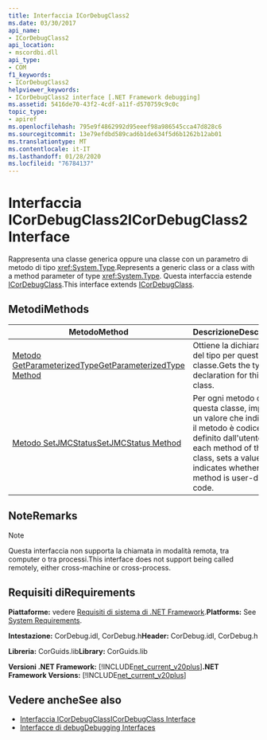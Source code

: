 ```yaml
---
title: Interfaccia ICorDebugClass2
ms.date: 03/30/2017
api_name:
- ICorDebugClass2
api_location:
- mscordbi.dll
api_type:
- COM
f1_keywords:
- ICorDebugClass2
helpviewer_keywords:
- ICorDebugClass2 interface [.NET Framework debugging]
ms.assetid: 5416de70-43f2-4cdf-a11f-d570759c9c0c
topic_type:
- apiref
ms.openlocfilehash: 795e9f4862992d95eeef98a986545cca47d828c6
ms.sourcegitcommit: 13e79efdbd589cad6b1de634f5d6b1262b12ab01
ms.translationtype: MT
ms.contentlocale: it-IT
ms.lasthandoff: 01/28/2020
ms.locfileid: "76784137"
---
```

# <a name="icordebugclass2-interface"></a><span data-ttu-id="7f7c2-102">Interfaccia ICorDebugClass2</span><span class="sxs-lookup"><span data-stu-id="7f7c2-102">ICorDebugClass2 Interface</span></span>

<span data-ttu-id="7f7c2-103">Rappresenta una classe generica oppure una classe con un parametro di metodo di tipo <xref:System.Type>.</span><span class="sxs-lookup"><span data-stu-id="7f7c2-103">Represents a generic class or a class with a method parameter of type <xref:System.Type>.</span></span> <span data-ttu-id="7f7c2-104">Questa interfaccia estende [ICorDebugClass](icordebugclass-interface.md).</span><span class="sxs-lookup"><span data-stu-id="7f7c2-104">This interface extends [ICorDebugClass](icordebugclass-interface.md).</span></span>  
  
## <a name="methods"></a><span data-ttu-id="7f7c2-105">Metodi</span><span class="sxs-lookup"><span data-stu-id="7f7c2-105">Methods</span></span>  
  
|<span data-ttu-id="7f7c2-106">Metodo</span><span class="sxs-lookup"><span data-stu-id="7f7c2-106">Method</span></span>|<span data-ttu-id="7f7c2-107">Descrizione</span><span class="sxs-lookup"><span data-stu-id="7f7c2-107">Description</span></span>|  
|------------|-----------------|  
|[<span data-ttu-id="7f7c2-108">Metodo GetParameterizedType</span><span class="sxs-lookup"><span data-stu-id="7f7c2-108">GetParameterizedType Method</span></span>](icordebugclass2-getparameterizedtype-method.md)|<span data-ttu-id="7f7c2-109">Ottiene la dichiarazione del tipo per questa classe.</span><span class="sxs-lookup"><span data-stu-id="7f7c2-109">Gets the type declaration for this class.</span></span>|  
|[<span data-ttu-id="7f7c2-110">Metodo SetJMCStatus</span><span class="sxs-lookup"><span data-stu-id="7f7c2-110">SetJMCStatus Method</span></span>](icordebugclass2-setjmcstatus-method.md)|<span data-ttu-id="7f7c2-111">Per ogni metodo di questa classe, imposta un valore che indica se il metodo è codice definito dall'utente.</span><span class="sxs-lookup"><span data-stu-id="7f7c2-111">For each method of this class, sets a value that indicates whether the method is user-defined code.</span></span>|  
  
## <a name="remarks"></a><span data-ttu-id="7f7c2-112">Note</span><span class="sxs-lookup"><span data-stu-id="7f7c2-112">Remarks</span></span>  
  
> [!NOTE]
> <span data-ttu-id="7f7c2-113">Questa interfaccia non supporta la chiamata in modalità remota, tra computer o tra processi.</span><span class="sxs-lookup"><span data-stu-id="7f7c2-113">This interface does not support being called remotely, either cross-machine or cross-process.</span></span>  
  
## <a name="requirements"></a><span data-ttu-id="7f7c2-114">Requisiti di</span><span class="sxs-lookup"><span data-stu-id="7f7c2-114">Requirements</span></span>  
 <span data-ttu-id="7f7c2-115">**Piattaforme:** vedere [Requisiti di sistema di .NET Framework](../../../../docs/framework/get-started/system-requirements.md).</span><span class="sxs-lookup"><span data-stu-id="7f7c2-115">**Platforms:** See [System Requirements](../../../../docs/framework/get-started/system-requirements.md).</span></span>  
  
 <span data-ttu-id="7f7c2-116">**Intestazione:** CorDebug.idl, CorDebug.h</span><span class="sxs-lookup"><span data-stu-id="7f7c2-116">**Header:** CorDebug.idl, CorDebug.h</span></span>  
  
 <span data-ttu-id="7f7c2-117">**Libreria:** CorGuids.lib</span><span class="sxs-lookup"><span data-stu-id="7f7c2-117">**Library:** CorGuids.lib</span></span>  
  
 <span data-ttu-id="7f7c2-118">**Versioni .NET Framework:** [!INCLUDE[net_current_v20plus](../../../../includes/net-current-v20plus-md.md)]</span><span class="sxs-lookup"><span data-stu-id="7f7c2-118">**.NET Framework Versions:** [!INCLUDE[net_current_v20plus](../../../../includes/net-current-v20plus-md.md)]</span></span>  
  
## <a name="see-also"></a><span data-ttu-id="7f7c2-119">Vedere anche</span><span class="sxs-lookup"><span data-stu-id="7f7c2-119">See also</span></span>

- [<span data-ttu-id="7f7c2-120">Interfaccia ICorDebugClass</span><span class="sxs-lookup"><span data-stu-id="7f7c2-120">ICorDebugClass Interface</span></span>](icordebugclass-interface.md)
- [<span data-ttu-id="7f7c2-121">Interfacce di debug</span><span class="sxs-lookup"><span data-stu-id="7f7c2-121">Debugging Interfaces</span></span>](debugging-interfaces.md)
